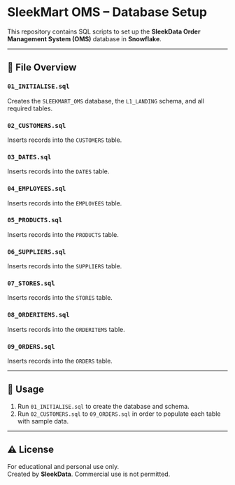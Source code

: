 # SleekMart OMS – Database Setup

This repository contains SQL scripts to set up the **SleekData Order Management System (OMS)** database in **Snowflake**.

---

## 📄 File Overview

### `01_INITIALISE.sql`  
Creates the `SLEEKMART_OMS` database, the `L1_LANDING` schema, and all required tables.

### `02_CUSTOMERS.sql`  
Inserts records into the `CUSTOMERS` table.

### `03_DATES.sql`  
Inserts records into the `DATES` table.

### `04_EMPLOYEES.sql`  
Inserts records into the `EMPLOYEES` table.

### `05_PRODUCTS.sql`  
Inserts records into the `PRODUCTS` table.

### `06_SUPPLIERS.sql`  
Inserts records into the `SUPPLIERS` table.

### `07_STORES.sql`  
Inserts records into the `STORES` table.

### `08_ORDERITEMS.sql`  
Inserts records into the `ORDERITEMS` table.

### `09_ORDERS.sql`  
Inserts records into the `ORDERS` table.

---

## 📌 Usage

1. Run `01_INITIALISE.sql` to create the database and schema.
2. Run `02_CUSTOMERS.sql` to `09_ORDERS.sql` in order to populate each table with sample data.

---

## ⚠️ License

For educational and personal use only.  
Created by **SleekData**. Commercial use is not permitted.
